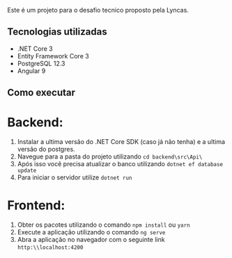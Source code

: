 Este é um projeto para o desafio tecnico proposto pela Lyncas.


## Tecnologias utilizadas
* .NET Core 3
* Entity Framework Core 3
* PostgreSQL 12.3
* Angular 9

## Como executar

# Backend:
1. Instalar a ultima versão do .NET Core SDK (caso já não tenha) e a ultima versão do postgres.
2. Navegue para a pasta do projeto utilizando `cd backend\src\Api\`
3. Após isso você precisa atualizar o banco utilizando `dotnet ef database update`
4. Para iniciar o servidor utilize `dotnet run`

# Frontend:
1. Obter os pacotes utilizando o comando `npm install` ou `yarn`
2. Execute a aplicação utilizando o comando `ng serve`
3. Abra a aplicação no navegador com o seguinte link `http:\\localhost:4200`